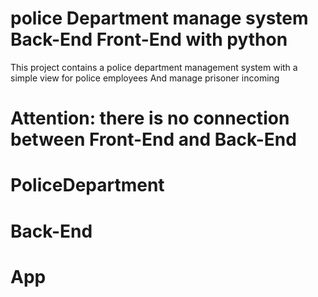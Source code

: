 # police Department manage system Back-End Front-End with python
This project contains a police department management system with a simple view for police employees
And manage prisoner incoming

# Attention: there is no connection between Front-End and Back-End

# PoliceDepartment
# Back-End
# App
